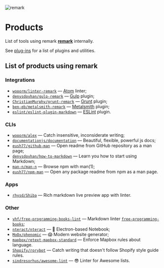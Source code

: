 ![remark][logo]

# Products

List of tools using remark [**remark**][remark] internally.

See [plug-ins][plugins] for a list of plugins and utilities.

## List of products using remark

<!--Projects are sorted alphabetically on their repo-name.-->

### Integrations

*   [`wooorm/linter-remark`](https://github.com/wooorm/linter-remark)
    — [Atom](https://github.com/atom/atom) linter;
*   [`denysdovhan/gulp-remark`](https://github.com/denysdovhan/gulp-remark)
    — [Gulp](https://github.com/gulpjs/gulp) plugin;
*   [`ChristianMurphy/grunt-remark`](https://github.com/ChristianMurphy/grunt-remark)
    — [Grunt](https://github.com/gruntjs/grunt) plugin;
*   [`ben-eb/metalsmith-remark`](https://github.com/ben-eb/metalsmith-remark)
    — [Metalsmith](https://github.com/metalsmith/metalsmith) plugin;
*   [`eslint/eslint-plugin-markdown`](https://github.com/eslint/eslint-plugin-markdown)
    — [ESLint](https://github.com/eslint/eslint) plugin.

### CLIs

*   [`wooorm/alex`](https://github.com/wooorm/alex)
    — Catch insensitive, inconsiderate writing;
*   [`documentationjs/documentation`](https://github.com/documentationjs/documentation)
    — Beautiful, flexible, powerful js docs;
*   [`eush77/github-man`](https://github.com/eush77/github-man)
    — Open readme from GitHub repository as a man page;
*   [`denysdovhan/how-to-markdown`](https://github.com/denysdovhan/how-to-markdown)
    — Learn you how to start using Markdown;
*   [`man-n/man-n`](https://github.com/man-n/man-n)
    — Browse npm with man(1);
*   [`eush77/npm-man`](https://github.com/eush77/npm-man)
    — Open any package readme from npm as a man page.

### Apps

*   [`rhysd/Shiba`](https://github.com/rhysd/Shiba)
    — Rich markdown live preview app with linter.

### Other

*   [`vhf/free-programming-books-lint`](https://github.com/vhf/free-programming-books-lint)
    — Markdown linter [`free-programming-books`](https://github.com/vhf/free-programming-books);
*   [`nteract/nteract`](https://github.com/nteract/nteract)
    — 📓 Electron-based Notebook;
*   [`MoOx/phenomic`](https://github.com/MoOx/phenomic)
    — 😱 Modern website generator;
*   [`mapbox/retext-mapbox-standard`](https://github.com/mapbox/retext-mapbox-standard)
    — Enforce Mapbox rules about language.
*   [`Shopify/rorybot`](https://github.com/Shopify/rorybot)
    — Catch writing that doesn't follow Shopify style guide rules.
*   [`sindresorhus/awesome-lint`](https://github.com/sindresorhus/awesome-lint)
    — 😎 Linter for Awesome lists.

<!--Definitions:-->

[logo]: https://cdn.rawgit.com/wooorm/remark/master/logo.svg

[remark]: https://github.com/wooorm/remark

[plugins]: https://github.com/wooorm/remark/blob/master/doc/plugins.md
